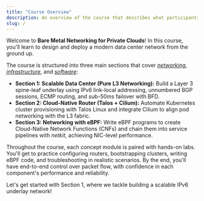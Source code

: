 ```yaml
---
title: "Course Overview"
description: An overview of the course that describes what participants will learn.
slug: /
---
```


Welcome to **Bare Metal Networking for Private Clouds**!
In this course, you'll learn to design and deploy a modern data center network from the ground up.

The course is structured into three main sections that cover <ins>*networking*</ins>, <ins>*infrastructure*</ins>, and <ins>*software*</ins>:
- **Section 1: Scalable Data Center (Pure L3 Networking):** Build a Layer 3 spine-leaf underlay using IPv6 link-local addressing, unnumbered BGP sessions, ECMP routing, and sub-50ms failover with BFD.
- **Section 2: Cloud-Native Router (Talos + Cilium):** Automate Kubernetes cluster provisioning with Talos Linux and integrate Cilium to align pod networking with the L3 fabric.
- **Section 3: Networking with eBPF:** Write eBPF programs to create Cloud-Native Network Functions (CNFs) and chain them into service pipelines with *netkit*, achieving NIC-level performance.

Throughout the course, each concept module is paired with hands-on labs.
You'll get to practice configuring routers, bootstrapping clusters, writing eBPF code, and troubleshooting in realistic scenarios.
By the end, you'll have end-to-end control over packet flow, with confidence in each component's performance and reliability.

Let's get started with Section 1, where we tackle building a scalable IPv6 underlay network!
